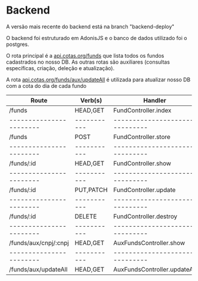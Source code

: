 # Backend

A versão mais recente do backend está na branch "backend-deploy"

O backend foi estruturado em AdonisJS e o banco de dados utilizado foi o postgres.

O rota principal é a [api.cotas.org/funds](http://api.cotas.org/funds) que lista todos os fundos cadastrados no nosso DB.
As outras rotas são auxiliares (consultas específicas, criação, deleção e atualização).

A rota [api.cotas.org/funds/aux/updateAll](http://api.cotas.org/funds/aux/updateAll) é utilizada para atualizar nosso DB com a cota do dia de cada fundo
 
| Route                 | Verb(s)   | Handler                      | Name                  |
|-----------------------|-----------|------------------------------|-----------------------|
| /funds                | HEAD,GET  | FundController.index         | funds.index           |
|-----------------------|-----------|------------------------------|-----------------------|
| /funds                | POST      | FundController.store         | funds.store           |
|-----------------------|-----------|------------------------------|-----------------------|
| /funds/:id            | HEAD,GET  | FundController.show          | funds.show            |
|-----------------------|-----------|------------------------------|-----------------------|
| /funds/:id            | PUT,PATCH | FundController.update        | funds.update          |
|-----------------------|-----------|------------------------------|-----------------------|
| /funds/:id            | DELETE    | FundController.destroy       | funds.destroy         |
|-----------------------|-----------|------------------------------|-----------------------|
| /funds/aux/cnpj/:cnpj | HEAD,GET  | AuxFundsController.show      | /funds/aux/cnpj/:cnpj |
|-----------------------|-----------|------------------------------|-----------------------|
| /funds/aux/updateAll  | HEAD,GET  | AuxFundsController.updateAll | /funds/aux/updateAll  |

